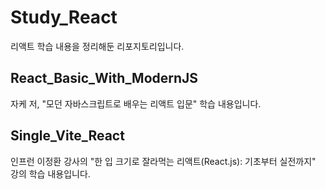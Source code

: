 # Study_React

리액트 학습 내용을 정리해둔 리포지토리입니다.

## React_Basic_With_ModernJS

자케 저, "모던 자바스크립트로 배우는 리액트 입문" 학습 내용입니다.

## Single_Vite_React

인프런 이정환 강사의 "한 입 크기로 잘라먹는 리액트(React.js): 기초부터 실전까지" 강의 학습 내용입니다.